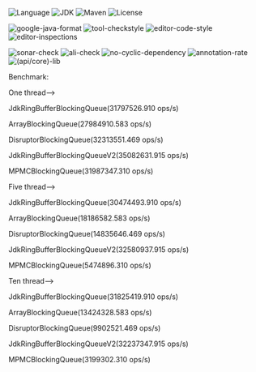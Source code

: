 ![Language](https://img.shields.io/badge/language-java-orange.svg)
![JDK](https://img.shields.io/badge/OpenJDK-11-yellow.svg)
![Maven](https://raster.shields.io/badge/Maven-3.6.3-red.svg)
![License](https://img.shields.io/badge/license-GPL2.0-000000.svg)

![google-java-format](https://img.shields.io/badge/google-javaformat-red.svg)
![tool-checkstyle](https://img.shields.io/badge/(google/sun)-checkstyle-orange.svg)
![editor-code-style](https://img.shields.io/badge/(google/sun)-codestyle-yellow.svg)
![editor-inspections](https://img.shields.io/badge/idea-inspections-red.svg)

![sonar-check](https://img.shields.io/badge/sonar-check-yellow.svg)
![ali-check](https://img.shields.io/badge/ali-check-red.svg)
![no-cyclic-dependency](https://img.shields.io/badge/cyclic-dependency-red.svg)
![annotation-rate](https://img.shields.io/badge/annotation-rate-red.svg)
![(api/core)-lib](https://img.shields.io/badge/(api/core)-lib-red.svg)

Benchmark:

One thread-->

JdkRingBufferBlockingQueue(31797526.910  ops/s)

ArrayBlockingQueue(27984910.583  ops/s)

DisruptorBlockingQueue(32313551.469  ops/s)

JdkRingBufferBlockingQueueV2(35082631.915  ops/s)

MPMCBlockingQueue(31987347.310   ops/s)

Five thread-->

JdkRingBufferBlockingQueue(30474493.910  ops/s)

ArrayBlockingQueue(18186582.583  ops/s)

DisruptorBlockingQueue(14835646.469  ops/s)

JdkRingBufferBlockingQueueV2(32580937.915  ops/s)

MPMCBlockingQueue(5474896.310   ops/s)


Ten thread-->

JdkRingBufferBlockingQueue(31825419.910  ops/s)

ArrayBlockingQueue(13424328.583  ops/s)

DisruptorBlockingQueue(9902521.469  ops/s)

JdkRingBufferBlockingQueueV2(32237347.915  ops/s)

MPMCBlockingQueue(3199302.310   ops/s)
